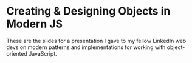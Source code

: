 # Creating & Designing Objects in Modern JS

These are the slides for a presentation I gave to my fellow LinkedIn web devs on
modern patterns and implementations for working with object-oriented JavaScript.
